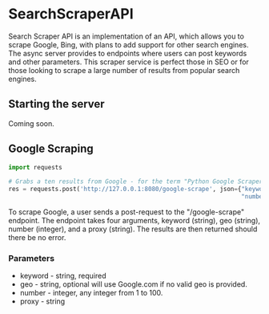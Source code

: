 # SearchScraperAPI

Search Scraper API is an implementation of an API, which allows you to scrape Google, Bing, with plans to add support for other search engines. The async server provides to endpoints where users can post keywords and other parameters. This scraper service is perfect those in SEO or for those looking to scrape a large number of results from popular search engines.

## Starting the server

Coming soon.

## Google Scraping

```python
import requests

# Grabs a ten results from Google - for the term "Python Google Scraper" using geo "GB - aka Great Britain".
res = requests.post('http://127.0.0.1:8080/google-scrape', json={"keyword": "Python Google scraper", "geo": "GB",
                                                                 "number": 10, "proxy": "109.169.6.152:8080"})
```
To scrape Google, a user sends a post-request to the "/google-scrape" endpoint. The endpoint takes four arguments, keyword (string), geo (string), number (integer), and a proxy (string). The results are then returned should there be no error. 

### Parameters
* keyword - string, required
* geo - string, optional will use Google.com if no valid geo is provided.
* number - integer, any integer from 1 to 100.
* proxy - string
